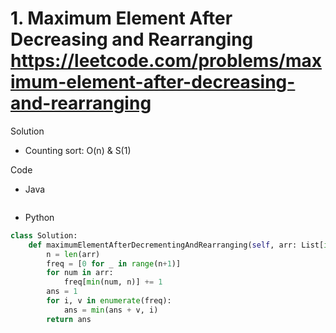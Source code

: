 # 1. Maximum Element After Decreasing and Rearranging https://leetcode.com/problems/maximum-element-after-decreasing-and-rearranging

Solution

- Counting sort: O(n) & S(1)

Code

- Java

```java

```

- Python

```python
class Solution:
    def maximumElementAfterDecrementingAndRearranging(self, arr: List[int]) -> int:
        n = len(arr)
        freq = [0 for _ in range(n+1)]
        for num in arr:
            freq[min(num, n)] += 1
        ans = 1
        for i, v in enumerate(freq):
            ans = min(ans + v, i)
        return ans
```
